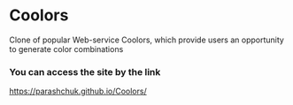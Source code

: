 # Coolors

Clone of popular Web-service Coolors, which provide users an opportunity to generate color combinations

### You can access the site by the link

https://parashchuk.github.io/Coolors/
